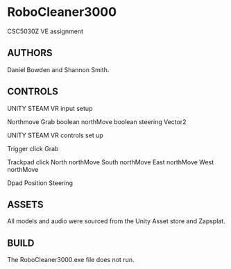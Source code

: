 # RoboCleaner3000
CSC5030Z VE assignment


AUTHORS
------------------------------------------------------------------------------------------------
Daniel Bowden and Shannon Smith.


CONTROLS
------------------------------------------------------------------------------------------------
UNITY STEAM VR input setup

Northmove
Grab         boolean
northMove     boolean
steering    Vector2

UNITY STEAM VR controls set up

Trigger
click    Grab

Trackpad
click 
North     northMove
South     northMove
East     northMove
West     northMove

Dpad
Position    Steering


ASSETS
------------------------------------------------------------------------------------------------
All models and audio were sourced from the Unity Asset store and Zapsplat.


BUILD
------------------------------------------------------------------------------------------------
The RoboCleaner3000.exe file does not run.
